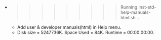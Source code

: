 * >>>>>>>>> Running inst-std-help-manuals-html.sh ...
  * Add user & developer manuals(html) in Help menu.
  * Disk size = 5247736K. Space Used = 84K. Runtime = 00:00:00:00.
